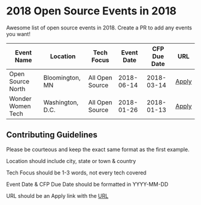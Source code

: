 # 2018 Open Source Events in 2018
Awesome list of open source events in 2018. Create a PR to add any events you want!

| Event Name | Location | Tech Focus | Event Date | CFP Due Date | URL |
|------------|----------|--------------|--------------|--------------|-------|
|Open Source North|Bloomington, MN|All Open Source|2018-06-14|2018-03-14|[Apply](http://opensourcenorth.com/)|
|Wonder Women Tech|Washington, D.C.|All Open Source|2018-01-26|2018-01-13|[Apply](https://wonderwomentech.com/dc)|

## Contributing Guidelines
Please be courteous and keep the exact same format as the first example.

Location should include city, state or town & country

Tech Focus should be 1-3 words, not every tech covered

Event Date & CFP Due Date should be formatted in YYYY-MM-DD

URL should be an Apply link with the [URL](http://google.com/)
